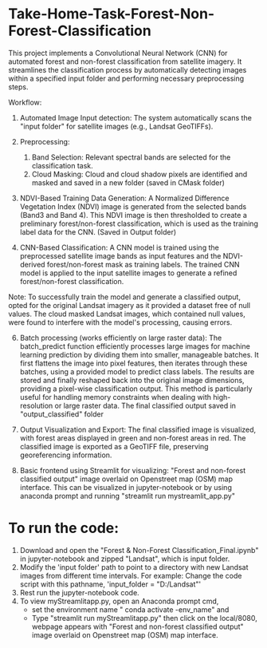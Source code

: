 # Take-Home-Task-Forest-Non-Forest-Classification 

This project implements a Convolutional Neural Network (CNN) for automated forest and non-forest classification from satellite imagery. It streamlines the classification process by automatically detecting images within a specified input folder and performing necessary preprocessing steps.

Workflow:

1) Automated Image Input detection:
   The system automatically scans the "input folder" for satellite images (e.g., Landsat GeoTIFFs).

2) Preprocessing:
   1) Band Selection: Relevant spectral bands are selected for the classification task.
   2) Cloud Masking: Cloud and cloud shadow pixels are identified and masked and saved in a new folder (saved in CMask folder)

3) NDVI-Based Training Data Generation: A Normalized Difference Vegetation Index (NDVI) image is generated from the selected bands (Band3 and Band 4). This NDVI image is then thresholded to create a preliminary forest/non-forest classification, which is used as the training label data for the CNN. (Saved in Output folder)

4) CNN-Based Classification:
   A CNN model is trained using the preprocessed satellite image bands as input features and the NDVI-derived forest/non-forest mask as training labels.
    The trained CNN model is applied to the input satellite images to generate a refined forest/non-forest classification.

Note: To successfully train the model and generate a classified output, opted for the original Landsat imagery as it provided a dataset free of null values. The cloud masked Landsat images, which contained null values, were found to interfere with the model's processing, causing errors.

6) Batch processing (works efficiently on large raster data):
    The batch_predict function efficiently processes large images for machine learning prediction by dividing them into smaller, manageable batches. It first flattens the image into pixel features, then iterates through these batches, using a provided model to predict class labels. The results are stored and finally reshaped back into the original image dimensions, providing a pixel-wise classification output. This method is particularly useful for handling memory constraints when dealing with high-resolution or large raster data.
The final classified output saved in "output_classified" folder

8) Output Visualization and Export: The final classified image is visualized, with forest areas displayed in green and non-forest areas in red. The classified image is exported as a GeoTIFF file, preserving georeferencing information.

9) Basic frontend  using Streamlit for visualizing: "Forest and non-forest classified output" image overlaid on Openstreet map (OSM) map interface. This can be visualized in jupyter-notebook or by using anaconda prompt and running "streamlit run mystreamlit_app.py"


# To run the code:
1) Download and open the "Forest & Non-Forest Classification_Final.ipynb" in jupyter-notebook and zipped "Landsat", which is input folder.
2) Modify the 'input folder' path to point to a directory with new Landsat images from different time intervals. For example: Change the code script with this pathname, 'input_folder = "D:/Landsat"'
3) Rest run the jupyter-notebook code.
4) To view myStreamlitapp.py, open an Anaconda prompt cmd,
      - set the environment name " conda activate -env_name" and
      - Type "streamlit run myStreamlitapp.py" then click on the local/8080, webpage appears with "Forest and non-forest classified output"  image overlaid on Openstreet map (OSM) map interface.
